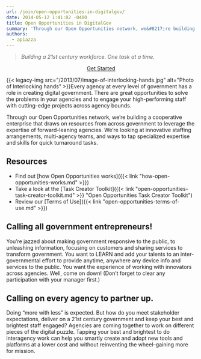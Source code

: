 ```yaml
---
url: /join/open-opportunities-in-digitalgov/
date: 2014-05-12 1:41:02 -0400
title: Open Opportunities in DigitalGov
summary: 'Through our Open Opportunities network, we&#8217;re building a cooperative enterprise that draws on resources from across government to leverage the expertise of forward-leaning agencies. We’re looking at innovative staffing arrangements, multi-agency teams, and ways to tap specialized expertise and skills for quick turnaround tasks.'
authors:
  - apiazza
---
```


> _Building a 21st century workforce. One task at a time._

<p style="text-align: center">
  <a class="button" title="Open Opportunities website" href="https://openopps.usajobs.gov/">Get Started</a>
</p>

{{< legacy-img src="/2013/07/image-of-interlocking-hands.jpg" alt="Photo of Interlocking hands" >}}Every agency at every level of government has a role in creating digital government. There are great opportunities to solve the problems in your agencies and to engage your high-performing staff with cutting-edge projects across agency bounds.

Through our Open Opportunities network, we&#8217;re building a cooperative enterprise that draws on resources from across government to leverage the expertise of forward-leaning agencies. We’re looking at innovative staffing arrangements, multi-agency teams, and ways to tap specialized expertise and skills for quick turnaround tasks.

## Resources 

* Find out [how Open Opportunities works]({{< link "how-open-opportunities-works.md" >}})
* Take a look at the [Task Creator Toolkit]({{< link "open-opportunities-task-creator-toolkit.md" >}} "Open Opportunities Task Creator Toolkit")
* Review our [Terms of Use]({{< link "open-opportunities-terms-of-use.md" >}})

## Calling all government entrepreneurs!

You’re jazzed about making government responsive to the public, to unleashing information, focusing on customers and sharing services to transform government. You want to LEARN and add your talents to an inter-governmental effort to provide anytime, anywhere any device info and services to the public. You want the experience of working with innovators across agencies. Well, come on down! (Don’t forget to clear any participation with your manager first.)

## Calling on every agency to partner up.

Doing “more with less” is expected. But how do you meet stakeholder expectations, deliver on a 21st century government and keep your best and brightest staff engaged? Agencies are coming together to work on different pieces of the digital puzzle. Tapping your best and brightest to do interagency work can help you smartly create and adopt new tools and platforms at a lower cost and without reinventing the wheel–gaining more for mission. 
